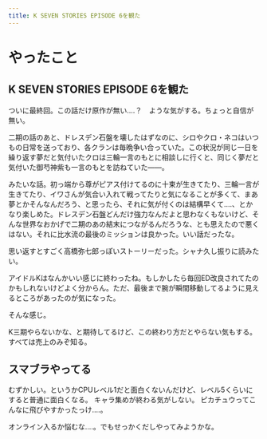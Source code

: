 ```yaml
---
title: K SEVEN STORIES EPISODE 6を観た
---
```


# やったこと

## K SEVEN STORIES EPISODE 6を観た

ついに最終回。この話だけ原作が無い‥‥？　ような気がする。ちょっと自信が無い。

二期の話のあと、ドレスデン石盤を壊したはずなのに、シロやクロ・ネコはいつもの日常を送っており、各クランは毎晩争い合っていた。この状況が同じ一日を繰り返す夢だと気付いたクロは三輪一言のもとに相談しに行くと、同じく夢だと気付いた御芍神紫も一言のもとを訪ねていた——。

みたいな話。初っ端から尊がピアス付けてるのに十束が生きてたり、三輪一言が生きてたり、イワさんが気合い入れて戦ってたりと気になることが多くて、まあ夢とかそんなんだろう、と思ったら、それに気が付くのは結構早くて‥‥、とかなり楽しめた。ドレスデン石盤どんだけ強力なんだよと思わなくもないけど、そんな世界なおかげで二期のあの結末につながるんだろうな、とも思えたので悪くはない。それに比水流の最後のミッションは良かった。いい話だったな。

思い返すとすごく高橋弥七郎っぽいストーリーだった。シャナ久し振りに読みたい。

アイドルKはなんかいい感じに終わったね。もしかしたら毎回ED改良されてたのかもしれないけどよく分からん。ただ、最後まで腕が瞬間移動してるように見えるところがあったのが気になった。

そんな感じ。

K三期やらないかな、と期待してるけど、この終わり方だとやらない気もする。すべては売上のみぞ知る。

## スマブラやってる

むずかしい。というかCPUレベル1だと面白くないんだけど、レベル5くらいにすると普通に面白くなる。
キャラ集めが終わる気がしない。
ピカチュウってこんなに飛びやすかったっけ‥‥。

オンライン入るか悩むな‥‥。でもせっかくだしやってみようかな。

